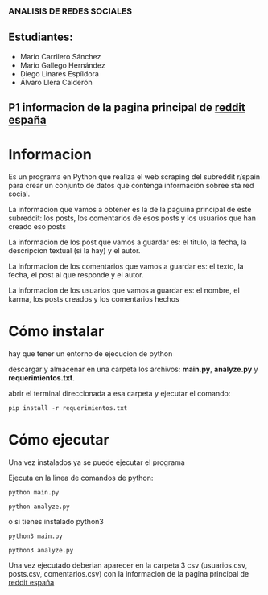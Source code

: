 ### ANALISIS DE REDES SOCIALES

## Estudiantes:
- Mario Carrilero Sánchez
- Mario Gallego Hernández
- Diego Linares Espíldora
- Álvaro Llera Calderón

## P1 informacion de la pagina principal de [reddit españa](https://old.reddit.com/r/spain/)

# Informacion

Es un programa en Python que realiza el web scraping del subreddit r/spain para crear un conjunto de datos que contenga información sobree sta red social.

La informacion que vamos a obtener es la de la paguina principal de este subreddit: los posts, los comentarios de esos posts y los usuarios que han creado eso posts

La informacion de los post que vamos a guardar es: el titulo, la fecha, la descripcion textual (si la hay) y el autor.

La informacion de los comentarios que vamos a guardar es: el texto, la fecha, el post al que responde y el autor.

La informacion de los usuarios que vamos a guardar es: el nombre, el karma, los posts creados y los comentarios hechos

# Cómo instalar

hay que tener un entorno de ejecucion de python

descargar y almacenar en una carpeta los archivos: **main.py**, **analyze.py** y **requerimientos.txt**. 

abrir el terminal direccionada a esa carpeta y ejecutar el comando:

  ~~~
  pip install -r requerimientos.txt
  ~~~

# Cómo ejecutar

Una vez instalados ya se puede ejecutar el programa

Ejecuta en la linea de comandos de python:

  ~~~
  python main.py
  ~~~
  ~~~
  python analyze.py
  ~~~
o si tienes instalado python3
  ~~~
  python3 main.py
  ~~~
  ~~~
  python3 analyze.py
  ~~~

Una vez ejecutado deberian aparecer en la carpeta 3 csv (usuarios.csv, posts.csv, comentarios.csv) con la informacion de la pagina principal de [reddit españa](https://old.reddit.com/r/spain/)
